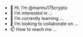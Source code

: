 - 👋 Hi, I’m @mannu175crypto
- 👀 I’m interested in ...
- 🌱 I’m currently learning ...
- 💞️ I’m looking to collaborate on ...
- 📫 How to reach me ...

<!---
mannu175crypto/mannu175crypto is a ✨ special ✨ repository because its `README.md` (this file) appears on your GitHub profile.
You can click the Preview link to take a look at your changes.
--->
